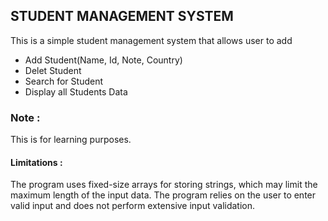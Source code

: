 ## STUDENT MANAGEMENT SYSTEM
This is a simple student management system that allows user to add
- Add Student(Name, Id, Note, Country)
- Delet Student
- Search for Student
- Display all Students Data
### Note :
This is for learning purposes.
#### Limitations :
The program uses fixed-size arrays for storing strings, which may limit the maximum length of the input data.
The program relies on the user to enter valid input and does not perform extensive input validation. 
